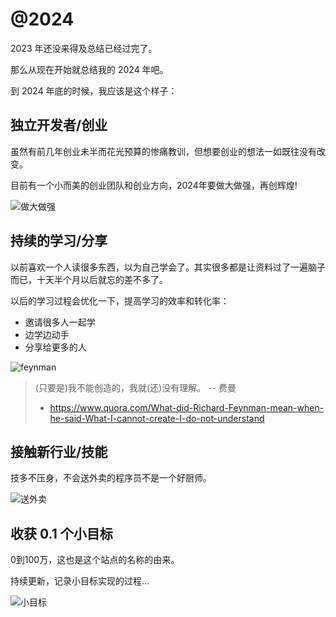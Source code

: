 # @2024

2023 年还没来得及总结已经过完了。

那么从现在开始就总结我的 2024 年吧。

到 2024 年底的时候，我应该是这个样子：

## 独立开发者/创业

虽然有前几年创业未半而花光预算的惨痛教训，但想要创业的想法一如既往没有改变。

目前有一个小而美的创业团队和创业方向，2024年要做大做强，再创辉煌!

![做大做强](/images/zdzq.jpeg)

## 持续的学习/分享

以前喜欢一个人读很多东西，以为自己学会了。其实很多都是让资料过了一遍脑子而已，十天半个月以后就忘的差不多了。

以后的学习过程会优化一下，提高学习的效率和转化率：

- 邀请很多人一起学
- 边学边动手
- 分享给更多的人

![feynman](/images/feynman.png)

> (只要是)我不能创造的，我就(还)没有理解。 -- 费曼
> - https://www.quora.com/What-did-Richard-Feynman-mean-when-he-said-What-I-cannot-create-I-do-not-understand

## 接触新行业/技能

技多不压身，不会送外卖的程序员不是一个好厨师。

![送外卖](/images/swm.jpg)

## 收获 0.1 个小目标

0到100万，这也是这个站点的名称的由来。

持续更新，记录小目标实现的过程...

![小目标](/images/xmb.png)
